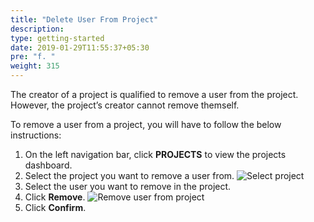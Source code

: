 ```yaml
---
title: "Delete User From Project"
description:
type: getting-started
date: 2019-01-29T11:55:37+05:30
pre: "f. "
weight: 315
---
```

The creator of a project is qualified to remove a user from the project.
However, the project’s creator cannot remove themself.

To remove a user from a project, you will have to follow the below instructions:

1. On the left navigation bar, click **PROJECTS** to view the projects dashboard.
2. Select the project you want to remove a user from.
   ![Select project](/images/getting-started/organization/project/select-proj.png?classes=border,shadow&width=50pc)
3. Select the user you want to remove in the project.
4. Click **Remove**.
   ![Remove user from project](/images/getting-started/organization/project/delete-usr-from-proj.png?classes=border,shadow&width=50pc)
5. Click **Confirm**.

